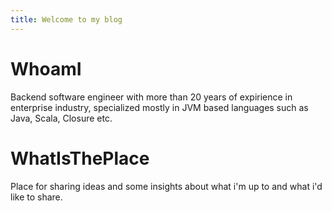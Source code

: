 ```yaml
---
title: Welcome to my blog
---
```

  # WhoamI
Backend software engineer with more than 20 years of expirience in enterprise industry, specialized mostly in JVM based languages such as Java, Scala, Closure etc.
  # WhatIsThePlace
Place for sharing ideas and some insights about what i'm up to and what i'd like to share.
  

